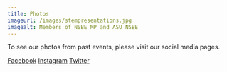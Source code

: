 ```yaml
---
title: Photos
imageurl: /images/stempresentations.jpg
imagealt: Members of NSBE MP and ASU NSBE
---
```


To see our photos from past events, please visit our social media pages.

<a class="btn text-white" href="https://www.facebook.com/nsbemp" target="_blank">
<i class="fab fa-facebook"></i> Facebook</a>
<a class="text-white btn" href="https://www.instagram.com/nsbemp" target="_blank">
<i class="fab fa-instagram"></i> Instagram</a>
<a class="text-white btn" href="https://twitter.com/nsbemp" target="_blank">
<i class="fab fa-twitter"></i> Twitter</a>
